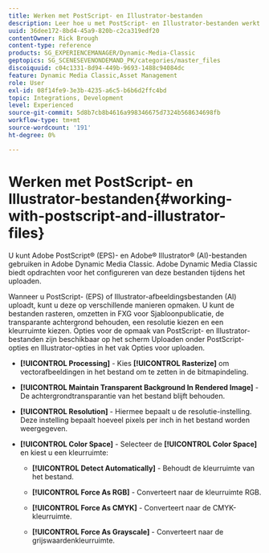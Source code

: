 ```yaml
---
title: Werken met PostScript- en Illustrator-bestanden
description: Leer hoe u met PostScript- en Illustrator-bestanden werkt in Adobe Dynamic Media Classic.
uuid: 36dee172-8bd4-45a9-820b-c2ca319edf20
contentOwner: Rick Brough
content-type: reference
products: SG_EXPERIENCEMANAGER/Dynamic-Media-Classic
geptopics: SG_SCENESEVENONDEMAND_PK/categories/master_files
discoiquuid: c04c1331-8d94-449b-9693-1488c94084dc
feature: Dynamic Media Classic,Asset Management
role: User
exl-id: 08f14fe9-3e3b-4235-a6c5-b6b6d2ffc4bd
topic: Integrations, Development
level: Experienced
source-git-commit: 5d8b7cb8b4616a998346675d7324b568634698fb
workflow-type: tm+mt
source-wordcount: '191'
ht-degree: 0%

---
```


# Werken met PostScript- en Illustrator-bestanden{#working-with-postscript-and-illustrator-files}

U kunt Adobe PostScript® (EPS)- en Adobe® Illustrator® (AI)-bestanden gebruiken in Adobe Dynamic Media Classic. Adobe Dynamic Media Classic biedt opdrachten voor het configureren van deze bestanden tijdens het uploaden.

Wanneer u PostScript- (EPS) of Illustrator-afbeeldingsbestanden (AI) uploadt, kunt u deze op verschillende manieren opmaken. U kunt de bestanden rasteren, omzetten in FXG voor Sjabloonpublicatie, de transparante achtergrond behouden, een resolutie kiezen en een kleurruimte kiezen. Opties voor de opmaak van PostScript- en Illustrator-bestanden zijn beschikbaar op het scherm Uploaden onder PostScript-opties en Illustrator-opties in het vak Opties voor uploaden.

* **[!UICONTROL Processing]** - Kies **[!UICONTROL Rasterize]** om vectorafbeeldingen in het bestand om te zetten in de bitmapindeling.

* **[!UICONTROL Maintain Transparent Background In Rendered Image]** - De achtergrondtransparantie van het bestand blijft behouden.

* **[!UICONTROL Resolution]** - Hiermee bepaalt u de resolutie-instelling. Deze instelling bepaalt hoeveel pixels per inch in het bestand worden weergegeven.

* **[!UICONTROL Color Space]** - Selecteer de **[!UICONTROL Color Space]** en kiest u een kleurruimte:

   * **[!UICONTROL Detect Automatically]** - Behoudt de kleurruimte van het bestand.

   * **[!UICONTROL Force As RGB]** - Converteert naar de kleurruimte RGB.

   * **[!UICONTROL Force As CMYK]** - Converteert naar de CMYK-kleurruimte.

   * **[!UICONTROL Force As Grayscale]** - Converteert naar de grijswaardenkleurruimte.
